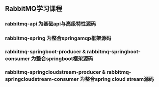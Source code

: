 ## RabbitMQ学习课程



### rabbitmq-api 为基础api与高级特性源码
### rabbitmq-spring 为整合springamqp框架源码
### rabbitmq-springboot-producer & rabbitmq-springboot-consumer 为整合springboot框架源码
### rabbitmq-springcloudstream-producer & rabbitmq-springcloudstream-consumer 为整合spring cloud stream源码